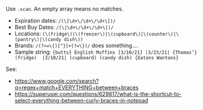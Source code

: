 Use `.scan`. An empty array means no matches.

- Expiration dates: `/(\[\d+\/\d+\/\d+\])/`
- Best Buy Dates: `/(\|\d+\/\d+\/\d+\|)/`
- Locations: `(\(fridge\)|\(freezer\)|\(cupboard\)|\(counter\)|\(pantry\)|\(candy dish\))`
- Brands: `/(?<=\{)[^}]+(?=\})/` does something....
- Sample string: `{butts} English Muffins [3/10/21] |3/23/21| {Thomas’} (fridge)  |3/10/21| (cupboard) (candy dish) {Eatons Wantons}`

See:

- https://www.google.com/search?q=regex+match+EVERYTHING+between+braces
- https://superuser.com/questions/629817/what-is-the-shortcut-to-select-everything-between-curly-braces-in-notepad

